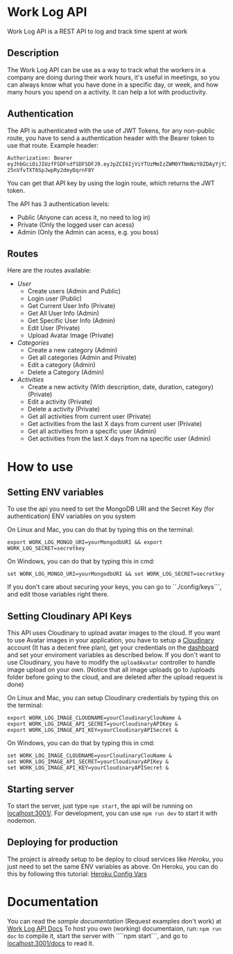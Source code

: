 # Work Log API
Work Log API is a REST API to log and track time spent at work

## Description

The Work Log API can be use as a way to track what the workers in a company are doing during their work hours, it's useful in meetings, so you can always know what you have done in a specific day, or week, and how many hours you spend on a activity. It can help a lot with productivity.
## Authentication
The API is authenticated with the use of JWT Tokens, for any non-public route, you have to send a authentication header with the Bearer token to use that route.
Example header:
```
Authorization: Bearer eyJhbGciOiJIUzfFSDFsdfSDFSDFJ9.eyJpZCI6IjViYTUzMmIzZWM0YTNmNzY0ZDAyYjY2NSIsInVzZXJuYW1lIjoicGV0ZW5nY29tcCIsImVtYWlsIjoicGV0ZW5nY29tcC51ZmVzQGdtYWlsLmNvbSIsImFkbWluIjp0cnVlLCJpYfsDFDfdDFDmV4cCI6MTUzODI0NzgxM30.QNjQ3nmHNT78Xz-25nVfvTXT6SpJwpRy2dmyDqrnF8Y
```
You can get that API key by using the login route, which returns the JWT token.

The API has 3 authentication levels:
 - Public (Anyone can acess it, no need to log in)
 - Private (Only the logged user can acess)
 - Admin (Only the Admin can acess, e.g. you boss)


## Routes
Here are the routes available:
- *User*
  - Create users (Admin and Public)
  - Login user (Public)
  - Get Current User Info (Private)
  - Get All User Info (Admin)
  - Get Specific User Info (Admin)
  - Edit User (Private)
  - Upload Avatar Image (Private)
- *Categories*
  - Create a new category (Admin)
  - Get all categories (Admin and Private)
  - Edit a category (Admin)
  - Delete a Category (Admin)
- *Activities*
  - Create a new activity (With description, date, duration, category) (Private)
  - Edit a activity (Private)
  - Delete a activity (Private)
  - Get all activities from current user (Private)
  - Get activities from the last X days from current user (Private)
  - Get all activities from a specific user (Admin)
  - Get activities from the last X days from na specific user (Admin)
  
# How to use

## Setting ENV variables
To use the api you need to set the MongoDB URI and the Secret Key (for authentication) ENV variables on you system

On Linux and Mac, you can do that by typing this on the terminal:
```
export WORK_LOG_MONGO_URI=yourMongodbURI && export WORK_LOG_SECRET=secretkey
```
On Windows, you can do that by typing this in cmd:
```
set WORK_LOG_MONGO_URI=yourMongodbURI && set WORK_LOG_SECRET=secretkey
```
If you don't care about securing your keys, you can go to  ``./config/keys```, and edit those variables right there.

## Setting Cloudinary API Keys

This API uses Cloudinary to upload avatar images to the cloud. If you want to use Avatar images in your application, you have to setup a [Cloudinary](https://cloudinary.com/) account (It has a decent free plan), get your credentials on the [dashboard](https://cloudinary.com/console) and set your enviroment variables as described below. If you don't want to use Cloudinary, you have to modify the ```uploadAvatar``` controller to handle image upload on your own. (Notice that all image uploads go to /uploads folder before going to the cloud, and are deleted after the upload request is done)

On Linux and Mac, you can setup Cloudinary credentials by typing this on the terminal:
```
export WORK_LOG_IMAGE_CLOUDNAME=yourCloudinaryClouName &
export WORK_LOG_IMAGE_API_SECRET=yourCloudinaryAPIKey &
export WORK_LOG_IMAGE_API_KEY=yourCloudinaryAPISecret &
```
On Windows, you can do that by typing this in cmd:
```
set WORK_LOG_IMAGE_CLOUDNAME=yourCloudinaryClouName &
set WORK_LOG_IMAGE_API_SECRET=yourCloudinaryAPIKey &
set WORK_LOG_IMAGE_API_KEY=yourCloudinaryAPISecret &
```

## Starting server

To start the server, just type ```npm start```, the api will be running on [localhost:3001/](localhost:3001/).
For development, you can use ```npm run dev``` to start it with nodemon.

## Deploying for production

The project is already setup to be deploy to cloud services like *Heroku*, you just need to set the same ENV variables as above.
On Heroku, you can do this by following this tutorial: [Heroku Config Vars](https://devcenter.heroku.com/articles/config-vars)

# Documentation

You can read the *sample documentation* (Request examples don't work) at [Work Log API Docs](https://chamatt.github.io/work-log-api)
To host you own (working) documentaion, run: ```npm run doc``` to compile it, start the server with ````npm start```, and go to [localhost:3001/docs](http://localhost:3001/docs) to read it.
